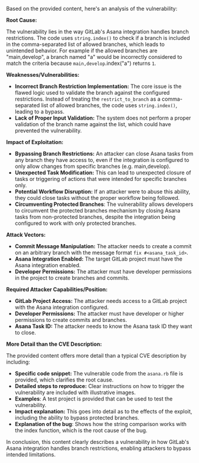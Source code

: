 Based on the provided content, here's an analysis of the vulnerability:

**Root Cause:**

The vulnerability lies in the way GitLab's Asana integration handles branch restrictions. The code uses `string.index()` to check if a branch is included in the comma-separated list of allowed branches, which leads to unintended behavior. For example if the allowed branches are "main,develop", a branch named "a" would be incorrectly considered to match the criteria because `main,develop`.index("a") returns `1`.

**Weaknesses/Vulnerabilities:**

*   **Incorrect Branch Restriction Implementation:** The core issue is the flawed logic used to validate the branch against the configured restrictions. Instead of treating the `restrict_to_branch` as a comma-separated list of allowed branches, the code uses `string.index()`, leading to a bypass.
*  **Lack of Proper Input Validation:** The system does not perform a proper validation of the branch name against the list, which could have prevented the vulnerability.

**Impact of Exploitation:**

*   **Bypassing Branch Restrictions:** An attacker can close Asana tasks from any branch they have access to, even if the integration is configured to only allow changes from specific branches (e.g. main,develop).
*   **Unexpected Task Modification:** This can lead to unexpected closure of tasks or triggering of actions that were intended for specific branches only.
*   **Potential Workflow Disruption:** If an attacker were to abuse this ability, they could close tasks without the proper workflow being followed.
*   **Circumventing Protected Branches**: The vulnerability allows developers to circumvent the protected branches mechanism by closing Asana tasks from non-protected branches, despite the integration being configured to work with only protected branches.

**Attack Vectors:**

*   **Commit Message Manipulation:** The attacker needs to create a commit on an arbitrary branch with the message format `fix #<asana_task_id>`.
*   **Asana Integration Enabled:** The target GitLab project must have the Asana integration enabled.
*   **Developer Permissions:** The attacker must have developer permissions in the project to create branches and commits.

**Required Attacker Capabilities/Position:**

*   **GitLab Project Access:** The attacker needs access to a GitLab project with the Asana integration configured.
*   **Developer Permissions:**  The attacker must have developer or higher permissions to create commits and branches.
*   **Asana Task ID:** The attacker needs to know the Asana task ID they want to close.

**More Detail than the CVE Description:**

The provided content offers more detail than a typical CVE description by including:

*   **Specific code snippet:** The vulnerable code from the `asana.rb` file is provided, which clarifies the root cause.
*   **Detailed steps to reproduce:** Clear instructions on how to trigger the vulnerability are included with illustrative images.
*   **Examples**: A test project is provided that can be used to test the vulnerability.
*   **Impact explanation:** This goes into detail as to the effects of the exploit, including the ability to bypass protected branches.
*   **Explanation of the bug**: Shows how the string comparison works with the index function, which is the root cause of the bug.

In conclusion, this content clearly describes a vulnerability in how GitLab's Asana integration handles branch restrictions, enabling attackers to bypass intended limitations.